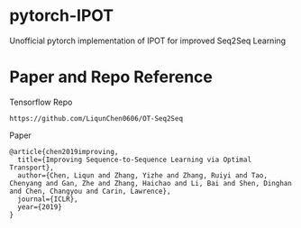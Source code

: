 # pytorch-IPOT
Unofficial pytorch implementation of IPOT for improved Seq2Seq Learning 

# Paper and Repo Reference

Tensorflow Repo
```
https://github.com/LiqunChen0606/OT-Seq2Seq
```

Paper
```
@article{chen2019improving,
  title={Improving Sequence-to-Sequence Learning via Optimal Transport},
  author={Chen, Liqun and Zhang, Yizhe and Zhang, Ruiyi and Tao, Chenyang and Gan, Zhe and Zhang, Haichao and Li, Bai and Shen, Dinghan and Chen, Changyou and Carin, Lawrence},
  journal={ICLR},
  year={2019}
}
```
